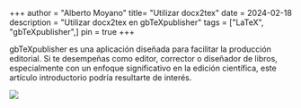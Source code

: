 +++
author = "Alberto Moyano"
title= "Utilizar docx2tex"
date = 2024-02-18
description = "Utilizar docx2tex en gbTeXpublisher"
tags = ["LaTeX", "gbTeXpublisher",]
pin = true
+++

gbTeXpublisher es una aplicación diseñada para facilitar la producción editorial. Si te desempeñas como editor, corrector o diseñador de libros, especialmente con un enfoque significativo en la edición científica, este artículo introductorio podría resultarte de interés.

<!--more-->

![](https://albertomoyano.github.io/blog-gbtexpublisher/images/docx2tex.png)

